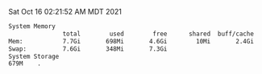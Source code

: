 Sat Oct 16 02:21:52 AM MDT 2021
```bash
System Memory
               total        used        free      shared  buff/cache   available
Mem:           7.7Gi       698Mi       4.6Gi        10Mi       2.4Gi       6.6Gi
Swap:          7.6Gi       348Mi       7.3Gi
System Storage
679M	.
```
```bash
